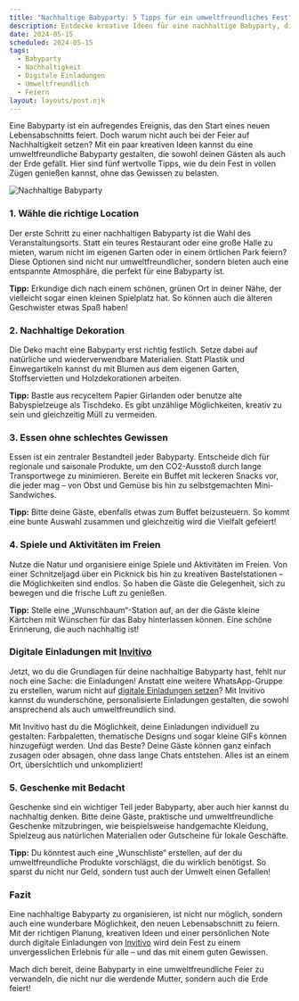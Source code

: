```yaml
---
title: "Nachhaltige Babyparty: 5 Tipps für ein umweltfreundliches Fest"
description: Entdecke kreative Ideen für eine nachhaltige Babyparty, die sowohl umweltfreundlich als auch unvergesslich ist – inklusive digitaler Einladungen für einen persönlichen Touch.
date: 2024-05-15
scheduled: 2024-05-15
tags:
  - Babyparty
  - Nachhaltigkeit
  - Digitale Einladungen
  - Umweltfreundlich
  - Feiern
layout: layouts/post.njk
---
```


Eine Babyparty ist ein aufregendes Ereignis, das den Start eines neuen Lebensabschnitts feiert. Doch warum nicht auch bei der Feier auf Nachhaltigkeit setzen? Mit ein paar kreativen Ideen kannst du eine umweltfreundliche Babyparty gestalten, die sowohl deinen Gästen als auch der Erde gefällt. Hier sind fünf wertvolle Tipps, wie du dein Fest in vollen Zügen genießen kannst, ohne das Gewissen zu belasten.

![Nachhaltige Babyparty](/img/sustainable-babyparty.webp)

### 1. **Wähle die richtige Location**

Der erste Schritt zu einer nachhaltigen Babyparty ist die Wahl des Veranstaltungsorts. Statt ein teures Restaurant oder eine große Halle zu mieten, warum nicht im eigenen Garten oder in einem örtlichen Park feiern? Diese Optionen sind nicht nur umweltfreundlicher, sondern bieten auch eine entspannte Atmosphäre, die perfekt für eine Babyparty ist. 

**Tipp:** Erkundige dich nach einem schönen, grünen Ort in deiner Nähe, der vielleicht sogar einen kleinen Spielplatz hat. So können auch die älteren Geschwister etwas Spaß haben!

### 2. **Nachhaltige Dekoration**

Die Deko macht eine Babyparty erst richtig festlich. Setze dabei auf natürliche und wiederverwendbare Materialien. Statt Plastik und Einwegartikeln kannst du mit Blumen aus dem eigenen Garten, Stoffservietten und Holzdekorationen arbeiten. 

**Tipp:** Bastle aus recyceltem Papier Girlanden oder benutze alte Babyspielzeuge als Tischdeko. Es gibt unzählige Möglichkeiten, kreativ zu sein und gleichzeitig Müll zu vermeiden.

### 3. **Essen ohne schlechtes Gewissen**

Essen ist ein zentraler Bestandteil jeder Babyparty. Entscheide dich für regionale und saisonale Produkte, um den CO2-Ausstoß durch lange Transportwege zu minimieren. Bereite ein Buffet mit leckeren Snacks vor, die jeder mag – von Obst und Gemüse bis hin zu selbstgemachten Mini-Sandwiches.

**Tipp:** Bitte deine Gäste, ebenfalls etwas zum Buffet beizusteuern. So kommt eine bunte Auswahl zusammen und gleichzeitig wird die Vielfalt gefeiert!

### 4. **Spiele und Aktivitäten im Freien**

Nutze die Natur und organisiere einige Spiele und Aktivitäten im Freien. Von einer Schnitzeljagd über ein Picknick bis hin zu kreativen Bastelstationen – die Möglichkeiten sind endlos. So haben die Gäste die Gelegenheit, sich zu bewegen und die frische Luft zu genießen.

**Tipp:** Stelle eine „Wunschbaum“-Station auf, an der die Gäste kleine Kärtchen mit Wünschen für das Baby hinterlassen können. Eine schöne Erinnerung, die auch nachhaltig ist!

### **Digitale Einladungen mit [Invitivo](https://invitivo.com/create)**

Jetzt, wo du die Grundlagen für deine nachhaltige Babyparty hast, fehlt nur noch eine Sache: die Einladungen! Anstatt eine weitere WhatsApp-Gruppe zu erstellen, warum nicht auf [digitale Einladungen setzen](https://invitivo.com/)? Mit Invitivo kannst du wunderschöne, personalisierte Einladungen gestalten, die sowohl ansprechend als auch umweltfreundlich sind. 

Mit Invitivo hast du die Möglichkeit, deine Einladungen individuell zu gestalten: Farbpaletten, thematische Designs und sogar kleine GIFs können hinzugefügt werden. Und das Beste? Deine Gäste können ganz einfach zusagen oder absagen, ohne dass lange Chats entstehen. Alles ist an einem Ort, übersichtlich und unkompliziert!

### 5. **Geschenke mit Bedacht**

Geschenke sind ein wichtiger Teil jeder Babyparty, aber auch hier kannst du nachhaltig denken. Bitte deine Gäste, praktische und umweltfreundliche Geschenke mitzubringen, wie beispielsweise handgemachte Kleidung, Spielzeug aus natürlichen Materialien oder Gutscheine für lokale Geschäfte.

**Tipp:** Du könntest auch eine „Wunschliste“ erstellen, auf der du umweltfreundliche Produkte vorschlägst, die du wirklich benötigst. So sparst du nicht nur Geld, sondern tust auch der Umwelt einen Gefallen!

### **Fazit**

Eine nachhaltige Babyparty zu organisieren, ist nicht nur möglich, sondern auch eine wunderbare Möglichkeit, den neuen Lebensabschnitt zu feiern. Mit der richtigen Planung, kreativen Ideen und einer persönlichen Note durch digitale Einladungen von [Invitivo](https://invitivo.com) wird dein Fest zu einem unvergesslichen Erlebnis für alle – und das mit einem guten Gewissen.

Mach dich bereit, deine Babyparty in eine umweltfreundliche Feier zu verwandeln, die nicht nur die werdende Mutter, sondern auch die Erde feiert!
